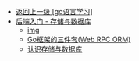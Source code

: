 - [返回上一级 [go语言学习]](go语言学习/)
- [后端入门 - 存储与数据库](go语言学习/后端入门%20-%20存储与数据库/)
  - [img](go语言学习/后端入门%20-%20存储与数据库/img/)
  - [Go框架的三件套(Web RPC ORM)](go语言学习/后端入门%20-%20存储与数据库/Go框架的三件套(Web%20RPC%20ORM).md)
  - [认识存储与数据库](go语言学习/后端入门%20-%20存储与数据库/认识存储与数据库.md)
